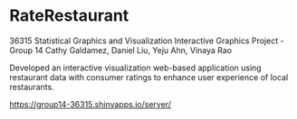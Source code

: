 # RateRestaurant
36315 Statistical Graphics and Visualization Interactive Graphics Project - Group 14
Cathy Galdamez, Daniel Liu, Yeju Ahn, Vinaya Rao

Developed an interactive visualization web-based application using restaurant data with consumer ratings to enhance user experience of local restaurants.



https://group14-36315.shinyapps.io/server/
